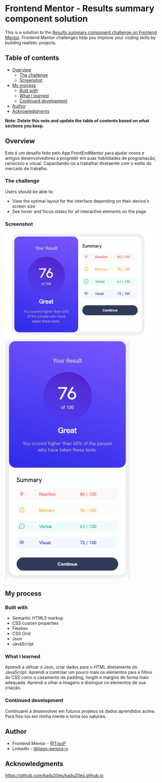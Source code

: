 # Frontend Mentor - Results summary component solution

This is a solution to the [Results summary component challenge on Frontend Mentor](https://www.frontendmentor.io/challenges/results-summary-component-CE_K6s0maV). Frontend Mentor challenges help you improve your coding skills by building realistic projects. 

## Table of contents

- [Overview](#overview)
  - [The challenge](#the-challenge)
  - [Screenshot](#screenshot)
- [My process](#my-process)
  - [Built with](#built-with)
  - [What I learned](#what-i-learned)
  - [Continued development](#continued-development)
- [Author](#author)
- [Acknowledgments](#acknowledgments)

**Note: Delete this note and update the table of contents based on what sections you keep.**

## Overview

Este é um desafio feito pelo App FrontEndMentor para ajudar novos e antigos desenvolvedores a progredir em suas habilidades de programação, raciocinio e visual. Capacitando-os a trabalhar diretaente com o estilo do mercado de trabalho.

### The challenge

Users should be able to:

- View the optimal layout for the interface depending on their device's screen size
- See hover and focus states for all interactive elements on the page

### Screenshot

![](assets\images\ScreenShotSumary.jpg)
![](assets\images\ScreenShotSumaryMobil.jpg)

## My process

### Built with

- Semantic HTML5 markup
- CSS custom properties
- Flexbox
- CSS Grid
- Json
- JavaScript

### What I learned

Aprendi a utilizar o Json, criar dados para o HTML diretamente do JavaScript.
Aprendi a controlar um pouco mais os elementos pais e filhos do CSS como o casamento de padding, heigth e margins de forma mais adequada.
Aprendi a olhar a imagens e distinguir os elementos de sua criação.

### Continued development

Continuarei a desenvolver em futuros projetos os dados aprendidos acima. Para fixa-los em minha mente e torna-los naturais.

## Author

- Frontend Mentor - [@TigoP](https://www.frontendmentor.io/profile/TigoP)
- Linkedln - [@tiago-pereira-n](www.linkedin.com/in/tiago-pereira-n)

## Acknowledgments

https://github.com/kadu20es/kadu20es.github.io
